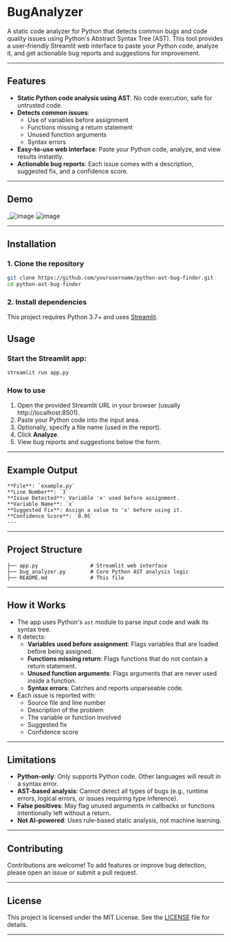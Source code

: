 # BugAnalyzer


A static code analyzer for Python that detects common bugs and code quality issues using Python's Abstract Syntax Tree (AST). This tool provides a user-friendly Streamlit web interface to paste your Python code, analyze it, and get actionable bug reports and suggestions for improvement.

---

## Features

- **Static Python code analysis using AST**: No code execution, safe for untrusted code.
- **Detects common issues**:
  - Use of variables before assignment
  - Functions missing a return statement
  - Unused function arguments
  - Syntax errors
- **Easy-to-use web interface**: Paste your Python code, analyze, and view results instantly.
- **Actionable bug reports**: Each issue comes with a description, suggested fix, and a confidence score.

---

## Demo

_![image](https://github.com/user-attachments/assets/f9550b95-763a-49aa-8f7d-79cf60fe9a94)
![image](https://github.com/user-attachments/assets/7ddc081e-8feb-4e6b-8e94-9b7208a2397c)



---

## Installation

### 1. Clone the repository

```bash
git clone https://github.com/yourusername/python-ast-bug-finder.git
cd python-ast-bug-finder
```

### 2. Install dependencies

This project requires Python 3.7+ and uses [Streamlit](https://streamlit.io/).


## Usage

### Start the Streamlit app:

```bash
streamlit run app.py
```

### How to use

1. Open the provided Streamlit URL in your browser (usually http://localhost:8501).
2. Paste your Python code into the input area.
3. Optionally, specify a file name (used in the report).
4. Click **Analyze**.
5. View bug reports and suggestions below the form.

---

## Example Output

```
**File**: `example.py`  
**Line Number**: `3`  
**Issue Detected**: Variable 'x' used before assignment.  
**Variable Name**: `x`  
**Suggested Fix**: Assign a value to 'x' before using it.  
**Confidence Score**: `0.95`  
---
```

---

## Project Structure

```
├── app.py                 # Streamlit web interface
├── bug_analyzer.py        # Core Python AST analysis logic
├── README.md              # This file

```

---

## How it Works

- The app uses Python's `ast` module to parse input code and walk its syntax tree.
- It detects:
  - **Variables used before assignment**: Flags variables that are loaded before being assigned.
  - **Functions missing return**: Flags functions that do not contain a return statement.
  - **Unused function arguments**: Flags arguments that are never used inside a function.
  - **Syntax errors**: Catches and reports unparseable code.
- Each issue is reported with:
  - Source file and line number
  - Description of the problem
  - The variable or function involved
  - Suggested fix
  - Confidence score

---

## Limitations

- **Python-only**: Only supports Python code. Other languages will result in a syntax error.
- **AST-based analysis**: Cannot detect all types of bugs (e.g., runtime errors, logical errors, or issues requiring type inference).
- **False positives**: May flag unused arguments in callbacks or functions intentionally left without a return.
- **Not AI-powered**: Uses rule-based static analysis, not machine learning.

---

## Contributing

Contributions are welcome! To add features or improve bug detection, please open an issue or submit a pull request.

---

## License

This project is licensed under the MIT License. See the [LICENSE](LICENSE) file for details.

---
